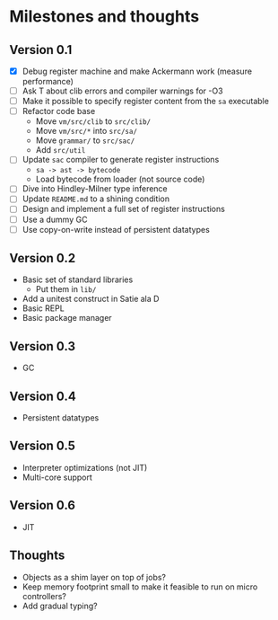 # Milestones and thoughts

## Version 0.1

* [x] Debug register machine and make Ackermann work (measure performance)
* [ ] Ask T about clib errors and compiler warnings for -O3
* [ ] Make it possible to specify register content from the `sa` executable
* [ ] Refactor code base
  - Move `vm/src/clib` to `src/clib/`
  - Move `vm/src/*` into `src/sa/`
  - Move `grammar/` to `src/sac/`
  - Add `src/util`
* [ ] Update `sac` compiler to generate register instructions
  - `sa -> ast -> bytecode`
  - Load bytecode from loader (not source code)
* [ ] Dive into Hindley-Milner type inference
* [ ] Update `README.md` to a shining condition
* [ ] Design and implement a full set of register instructions
* [ ] Use a dummy GC
* [ ] Use copy-on-write instead of persistent datatypes

## Version 0.2

* Basic set of standard libraries
  - Put them in `lib/`
* Add a unitest construct in Satie ala D
* Basic REPL
* Basic package manager

## Version 0.3

* GC

## Version 0.4

* Persistent datatypes

## Version 0.5

* Interpreter optimizations (not JIT)
* Multi-core support

## Version 0.6

* JIT

## Thoughts

* Objects as a shim layer on top of jobs?
* Keep memory footprint small to make it feasible to run on micro
  controllers?
* Add gradual typing?
